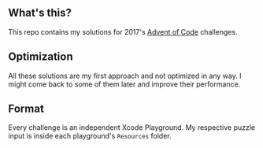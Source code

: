 ## What's this?
This repo contains my solutions for 2017's [Advent of Code](http://adventofcode.com) challenges.

## Optimization
All these solutions are my first approach and not optimized in any way. I might come back to some of them later and improve their performance.

## Format
Every challenge is an independent Xcode Playground. My respective puzzle input is inside each playground's `Resources` folder. 
